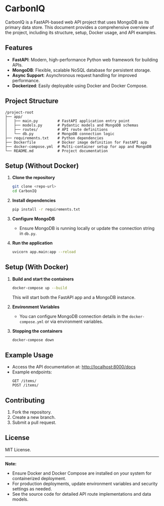 # CarbonIQ

CarbonIQ is a FastAPI-based web API project that uses MongoDB as its primary data store. This document provides a comprehensive overview of the project, including its structure, setup, Docker usage, and API examples.

## Features

- **FastAPI**: Modern, high-performance Python web framework for building APIs.
- **MongoDB**: Flexible, scalable NoSQL database for persistent storage.
- **Async Support**: Asynchronous request handling for improved performance.
- **Dockerized**: Easily deployable using Docker and Docker Compose.

## Project Structure

```
/project-root
├── app/
│   ├── main.py         # FastAPI application entry point
│   ├── models.py       # Pydantic models and MongoDB schemas
│   ├── routes/         # API route definitions
│   └── db.py           # MongoDB connection logic
├── requirements.txt    # Python dependencies
├── Dockerfile          # Docker image definition for FastAPI app
├── docker-compose.yml  # Multi-container setup for app and MongoDB
└── README.md           # Project documentation
```

## Setup (Without Docker)

1. **Clone the repository**
    ```bash
    git clone <repo-url>
    cd CarbonIQ
    ```

2. **Install dependencies**
    ```bash
    pip install -r requirements.txt
    ```

3. **Configure MongoDB**
    - Ensure MongoDB is running locally or update the connection string in `db.py`.

4. **Run the application**
    ```bash
    uvicorn app.main:app --reload
    ```

## Setup (With Docker)

1. **Build and start the containers**
    ```bash
    docker-compose up --build
    ```
    This will start both the FastAPI app and a MongoDB instance.

2. **Environment Variables**
    - You can configure MongoDB connection details in the `docker-compose.yml` or via environment variables.

3. **Stopping the containers**
    ```bash
    docker-compose down
    ```

## Example Usage

- Access the API documentation at: [http://localhost:8000/docs](http://localhost:8000/docs)
- Example endpoints:
    ```
    GET /items/
    POST /items/
    ```

## Contributing

1. Fork the repository.
2. Create a new branch.
3. Submit a pull request.

## License

MIT License.

---

**Note:**  
- Ensure Docker and Docker Compose are installed on your system for containerized deployment.
- For production deployments, update environment variables and security settings as needed.
- See the source code for detailed API route implementations and data models.
